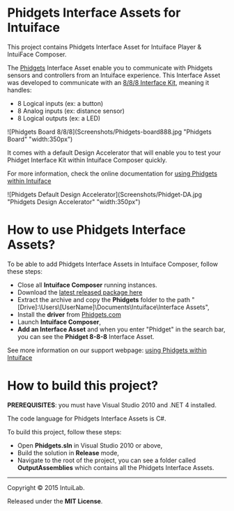 # Phidgets Interface Assets for Intuiface

This project contains Phidgets Interface Asset for Intuiface Player & IntuiFace Composer.

The [Phidgets](http://www.phidgets.com//) Interface Asset enable you to communicate with Phidgets sensors and controllers from an Intuiface experience.
This Interface Asset was developed to communicate with an [8/8/8 Interface Kit](http://www.phidgets.com/products.php?category=0&product_id=1018_2), meaning it handles:
* 8 Logical inputs (ex: a button)
* 8 Analog inputs (ex: distance sensor)
* 8 Logical outputs (ex: a LED)

![Phidgets Board 8/8/8](Screenshots/Phidgets-board888.jpg "Phidgets Board" "width:350px")


It comes with a default Design Accelerator that will enable you to test your Phidget Interface Kit within Intuiface Composer quickly.

For more information, check the online documentation for [using Phidgets within Intuiface](https://support.intuiface.com/hc/en-us/articles/360007432171-Using-Phidgets-sensors-within-Intuiface)

![Phidgets Default Design Accelerator](Screenshots/Phidget-DA.jpg "Phidgets Design Accelerator" "width:350px")

# How to use Phidgets Interface Assets?

To be able to add Phidgets Interface Assets in Intuiface Composer, follow these steps: 
* Close all **Intuiface Composer** running instances. 
* Download the [latest released package here](https://github.com/intuilab/PhidgetsIA/releases)
* Extract the archive and copy the **Phidgets** folder to the path "[Drive]:\Users\\[UserName]\Documents\Intuiface\Interface Assets",
* Install the **driver** from [Phidgets.com](https://www.phidgets.com/docs21/OS_-_Windows)
* Launch **Intuiface Composer**,
* **Add an Interface Asset** and when you enter "Phidget" in the search bar, you can see the **Phidget 8-8-8** Interface Asset.

See more information on our support webpage: [using Phidgets within Intuiface](https://support.intuiface.com/hc/en-us/articles/360007432171-Using-Phidgets-sensors-within-Intuiface)

# How to build this project?

**PREREQUISITES**: you must have Visual Studio 2010 and .NET 4 installed.

The code language for Phidgets Interface Assets is C#.

To build this project, follow these steps:
* Open **Phidgets.sln** in Visual Studio 2010 or above,
* Build the solution in **Release** mode,
* Navigate to the root of the project, you can see a folder called **OutputAssemblies** which contains all the Phidgets Interface Assets.



-----

Copyright &copy; 2015 IntuiLab.

Released under the **MIT License**.



